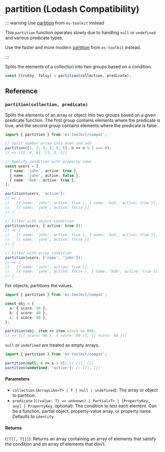 # partition (Lodash Compatibility)

::: warning Use [partition](../../array/partition.md) from `es-toolkit` instead

This `partition` function operates slowly due to handling `null` or `undefined` and various predicate types.

Use the faster and more modern [partition](../../array/partition.md) from `es-toolkit` instead.

:::

Splits the elements of a collection into two groups based on a condition.

```typescript
const [truthy, falsy] = partition(collection, predicate);
```

## Reference

### `partition(collection, predicate)`

Splits the elements of an array or object into two groups based on a given predicate function. The first group contains elements where the predicate is true, and the second group contains elements where the predicate is false.

```typescript
import { partition } from 'es-toolkit/compat';

// Split number array into even and odd
partition([1, 2, 3, 4, 5, 6], n => n % 2 === 0);
// => [[2, 4, 6], [1, 3, 5]]

// Specify condition with property name
const users = [
  { name: 'john', active: true },
  { name: 'jane', active: false },
  { name: 'bob', active: true },
];

partition(users, 'active');
// => [
//   [{ name: 'john', active: true }, { name: 'bob', active: true }],
//   [{ name: 'jane', active: false }]
// ]

// Filter with object condition
partition(users, { active: true });
// => [
//   [{ name: 'john', active: true }, { name: 'bob', active: true }],
//   [{ name: 'jane', active: false }]
// ]

// Filter with array condition
partition(users, ['name', 'john']);
// => [
//   [{ name: 'john', active: true }],
//   [{ name: 'jane', active: false }, { name: 'bob', active: true }]
// ]
```

For objects, partitions the values.

```typescript
import { partition } from 'es-toolkit/compat';

const obj = {
  a: { score: 90 },
  b: { score: 40 },
  c: { score: 80 },
};

partition(obj, item => item.score >= 80);
// => [[{ score: 90 }, { score: 80 }], [{ score: 40 }]]
```

`null` or `undefined` are treated as empty arrays.

```typescript
import { partition } from 'es-toolkit/compat';

partition(null, x => x > 0); // [[], []]
partition(undefined, 'active'); // [[], []]
```

#### Parameters

- `collection` (`ArrayLike<T> | T | null | undefined`): The array or object to partition.
- `predicate` (`((value: T) => unknown) | Partial<T> | [PropertyKey, any] | PropertyKey`, optional): The condition to test each element. Can be a function, partial object, property-value array, or property name. Defaults to `identity`.

#### Returns

(`[T[], T[]]`): Returns an array containing an array of elements that satisfy the condition and an array of elements that don't.

